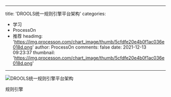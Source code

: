 
---
title: 'DROOLS统一规则引擎平台架构'
categories: 
 - 学习
 - ProcessOn
 - 推荐
headimg: 'https://img.processon.com/chart_image/thumb/5cfdfe20e4b0f1ac036e018d.png'
author: ProcessOn
comments: false
date: 2021-12-13 09:23:37
thumbnail: 'https://img.processon.com/chart_image/thumb/5cfdfe20e4b0f1ac036e018d.png'
---

<div>   
<img class="thumb" alt="DROOLS统一规则引擎平台架构" src="https://img.processon.com/chart_image/thumb/5cfdfe20e4b0f1ac036e018d.png" referrerpolicy="no-referrer">
<p>规则引擎</p>  
</div>
            